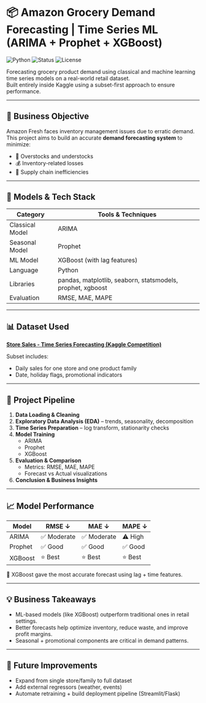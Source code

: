 # 📦 Amazon Grocery Demand Forecasting | Time Series ML (ARIMA + Prophet + XGBoost)

![Python](https://img.shields.io/badge/Python-3.9-blue?logo=python)
![Status](https://img.shields.io/badge/Status-Completed-brightgreen)
![License](https://img.shields.io/badge/License-MIT-yellow)

Forecasting grocery product demand using classical and machine learning time series models on a real-world retail dataset.  
Built entirely inside Kaggle using a subset-first approach to ensure performance.

---

## 🎯 Business Objective

Amazon Fresh faces inventory management issues due to erratic demand.  
This project aims to build an accurate **demand forecasting system** to minimize:

- 🛒 Overstocks and understocks
- 💰 Inventory-related losses
- 🚚 Supply chain inefficiencies

---

## 🧠 Models & Tech Stack

| Category          | Tools & Techniques                                           |
|-------------------|-------------------------------------------------------------|
| Classical Model   | ARIMA                                                       |
| Seasonal Model    | Prophet                                                     |
| ML Model          | XGBoost (with lag features)                                 |
| Language          | Python                                                      |
| Libraries         | pandas, matplotlib, seaborn, statsmodels, prophet, xgboost |
| Evaluation        | RMSE, MAE, MAPE                                             |

---

## 📊 Dataset Used

**[Store Sales - Time Series Forecasting (Kaggle Competition)](https://www.kaggle.com/competitions/store-sales-time-series-forecasting)**

Subset includes:
- Daily sales for one store and one product family  
- Date, holiday flags, promotional indicators  

---

## 🚀 Project Pipeline

1. **Data Loading & Cleaning**  
2. **Exploratory Data Analysis (EDA)** – trends, seasonality, decomposition  
3. **Time Series Preparation** – log transform, stationarity checks  
4. **Model Training**  
   - ARIMA  
   - Prophet  
   - XGBoost  
5. **Evaluation & Comparison**  
   - Metrics: RMSE, MAE, MAPE  
   - Forecast vs Actual visualizations  
6. **Conclusion & Business Insights**

---

## 📈 Model Performance

| Model    | RMSE ↓ | MAE ↓ | MAPE ↓ |
|----------|--------|--------|--------|
| ARIMA    | ✅ Moderate | ✅ Moderate | ⚠️ High    |
| Prophet  | ✅ Good     | ✅ Good     | ✅ Good     |
| XGBoost  | ⭐ Best     | ⭐ Best     | ⭐ Best     |

📌 XGBoost gave the most accurate forecast using lag + time features.

---

## 💡 Business Takeaways

- ML-based models (like XGBoost) outperform traditional ones in retail settings.
- Better forecasts help optimize inventory, reduce waste, and improve profit margins.
- Seasonal + promotional components are critical in demand patterns.

---

## 🔁 Future Improvements

- Expand from single store/family to full dataset
- Add external regressors (weather, events)
- Automate retraining + build deployment pipeline (Streamlit/Flask)
